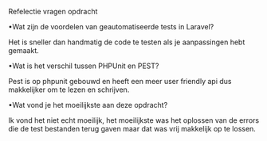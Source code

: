 Refelectie vragen opdracht


•Wat zijn de voordelen van geautomatiseerde tests in Laravel?

Het is sneller dan handmatig de code te testen als je aanpassingen hebt gemaakt.

•Wat is het verschil tussen PHPUnit en PEST?

Pest is op phpunit gebouwd en heeft een meer user friendly api dus makkelijker om te lezen en schrijven.

•Wat vond je het moeilijkste aan deze opdracht?

Ik vond het niet echt moeilijk, het moeilijkste was het oplossen van de errors die de test bestanden terug gaven maar dat was vrij makkelijk op te lossen.